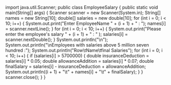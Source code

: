 import java.util.Scanner;
public class EmployeeSalary {
    public static void main(String[] args) {
        Scanner scanner = new Scanner(System.in);
    String[] names = new String[10];
    double[] salaries = new double[10];
    for (int i = 0; i < 10; i++) {
        System.out.print("Enter EmployeeName " + (i + 1) + " : ");
        names[i] = scanner.nextLine();
    }
    for (int i = 0; i < 10; i++) {
        System.out.print("Please enter the employee's salary " + (i + 1) + " : " );
        salaries[i] = scanner.nextDouble();
    }
    System.out.println("\n");
    System.out.println("\nEmployees with salaries above 5 million seven hundred :");
    System.out.println("Row\tName\tfinal Salaries");
    for (int i = 0; i < 10; i++) {
        if (salaries[i] > 5700000) {
            double insuranceDeduction = salaries[i] * 0.05;
            double allowanceAddition = salaries[i] * 0.07;
            double finalSalary = salaries[i] - insuranceDeduction + allowanceAddition;
            System.out.println((i + 1) + "\t" + names[i] + "\t" + finalSalary);
        }
    }
    scanner.close();
}
}
